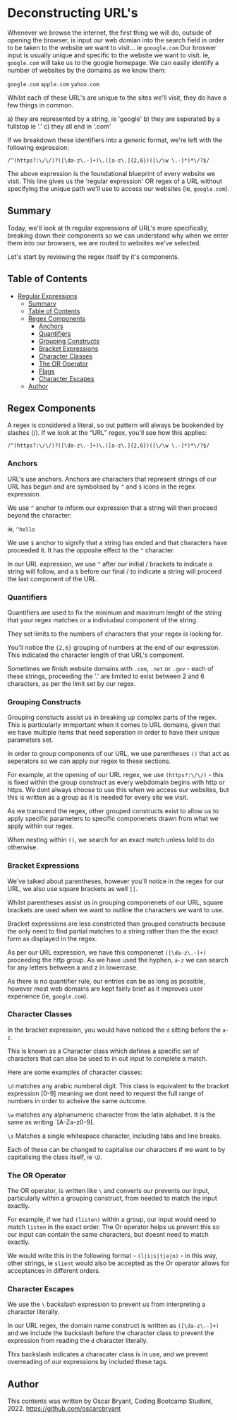 # Deconstructing URL's

Whenever we browse the internet, the first thing we will do, outside of opening the browser, is input our web domian into the search field in order to be taken to the website we want to visit... ie `gooogle.com`
Our broswer input is usually unique and specific to the website we want to visit. ie, `google.com` will take us to the google homepage. 
We can easily identify a number of websites by the domains as we know them:

`google.com`
`apple.com`
`yahoo.com`

Whilst each of these URL's are unique to the sites we'll visit, they do have a few things in common. 

a) they are represented by a string, ie 'google'
b) they are seperated by a fullstop ie '.'
c) they all end in '.com'

If we breakdown these identifiers into a generic format, we're left with the following expression:

`/^(https?:\/\/)?([\da-z\.-]+)\.([a-z\.]{2,6})([\/\w \.-]*)*\/?$/`

The above expression is the foundational blueprint of every website we visit. This line gives us the 'regular expression' OR regex of a URL without specifying the unique path we'll use to access our websites (ie, `google.com`).

## Summary

Today, we'll look at th regular expressions of URL's more specifically, breaking down their components so we can understand why when we enter them into our browsers, we are routed to websites we've selected. 

Let's start by reviewing the regex itself by it's components.

## Table of Contents

- [Regular Expressions](#regular-expressions)
  - [Summary](#summary)
  - [Table of Contents](#table-of-contents)
  - [Regex Components](#regex-components)
    - [Anchors](#anchors)
    - [Quantifiers](#quantifiers)
    - [Grouping Constructs](#grouping-constructs)
    - [Bracket Expressions](#bracket-expressions)
    - [Character Classes](#character-classes)
    - [The OR Operator](#the-or-operator)
    - [Flags](#flags)
    - [Character Escapes](#character-escapes)
  - [Author](#author)

## Regex Components

A regex is considered a literal, so out pattern will always be bookended by slashes (/). If we look at the “URL” regex, you'll see how this applies:

`/^(https?:\/\/)?([\da-z\.-]+)\.([a-z\.]{2,6})([\/\w \.-]*)*\/?$/`

### Anchors

URL's use anchors. 
Anchors are characters that represent strings of our URL has begun and are symbolised by `^` and `$` icons in the regex expression. 

We use `^` anchor to inform our expression that a string will then proceed beyond the character:

ie, `^hello`

We use `$` anchor to signify that a string has ended and that characters have proceeded it. It has the opposite effect to the `^` character.

In our URL expression, we use `^` after our initial / brackets to indicate a string will follow, and a `$` before our final / to indicate a string will proceed the last component of the URL.



### Quantifiers

Quantifiers are used to fix the minimum and maximum lenght of the string that your regex matches or a indiviudaul component of the string. 

They set limits to the numbers of characters that your regex is looking for.

You'll notice the `{2,6}` grouping of numbers at the end of our expression. This indicated the character length of that URL's component. 

Sometimes we finish website domains with `.com`, `.net` or `.gov` - each of these strings, proceeding the '.' are limited to exist between 2 and 6 characters, as per the limit set by our regex.

### Grouping Constructs

Grouping constucts assist us in breaking up complex parts of the regex. This is particularly immportant when it comes to URL domains, given that we have multiple items that need seperation in order to have their unique parameters set. 

In order to group components of our URL, we use parentheses `()` that act as seperators so we can apply our regex to these sections. 

For example, at the opening of our URL regex, we use `(https?:\/\/)` - this is fixed within the group construct as every webdomain begins with http or https. We dont always choose to use this when we access our websites, but this is written as a group as it is needed for every site we visit. 

As we transcend the regex, other grouped constructs exist to allow us to apply specific parameters to specific componenets drawn from what we apply within our regex. 

When nesting within `()`, we search for an exact match unless told to do otherwise. 


### Bracket Expressions

We've talked about parentheses, however you'll notice in the regex for our URL, we also use square brackets as well `[]`.

Whilst parentheses assist us in grouping componenets of our URL, square brackets are used when we want to outline the characters we want to use. 

Bracket expressions are less constricted than grouped constructs because the only need to find partial matches to a string rather than the the exact form as displayed in the regex. 

As per our URL expression, we have this componenet `([\da-z\.-]+)` proceeding the http group. As we have used the hyphen, `a-z` we can search for any letters between a and z in lowercase. 

As there is no quantifier rule, our entries can be as long as possible, however most web domains are kept fairly brief as it improves user experience (ie, `google.com`).

### Character Classes

In the bracket expression, you would have noticed the `d` sitting before the `a-z`.

This is known as a Character class which defines a specific set of characters that can also be used to in out input to complete a match. 

Here are some examples of character classes:

`\d` matches any arabic numberal digit. This class is equivalent to the bracket expression [0-9] meaning we dont need to request the full range of numbers in order to acheive the same outcome. 

`\w` matches any alphanumeric character from the latin alphabet. It is the same as writing `[A-Za-z0-9].

`\s` Matches a single whitespace character, including tabs and line breaks.

Each of these can be changed to capitalise our characters if we want to by capitalising the class itself, ie `\D`.

### The OR Operator

The OR operator, is written like `\` and converts our prevents our input, particularly within a grouping construct, from needed to match the input exactly. 

For example, if we had `(listen)` within a group, our input would need to match `listen` in the exact order. The Or operator helps us prevent this so our input can contain the same characters, but doesnt need to match exactly. 

We would write this in the following format - `(l|i|s|t|e|n)` - in this way, other strings, ie `slient` would also be accepted as the Or operator allows for acceptances in different orders.


### Character Escapes

We use the `\` backslash expression to prevent us from interpreting a character literally. 

In our URL regex, the domain name construct is written as `([\da-z\.-]+)` and we include the backslash before the character class to prevent the expression from reading the `d` character literally. 

This backslash indicates a characater class is in use, and we prevent overreading of our expressions by included these tags. 

## Author

This contents was written by Oscar Bryant, Coding Bootcamp Student, 2022.
https://github.com/oscarcbryant
